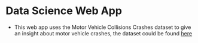# Data Science Web App
* This web app uses the Motor Vehicle Collisions Crashes dataset to give an insight about motor vehicle crashes, the dataset could be found [here](https://data.cityofnewyork.us/Public-Safety/Motor-Vehicle-Collisions-Crashes/h9gi-nx95)